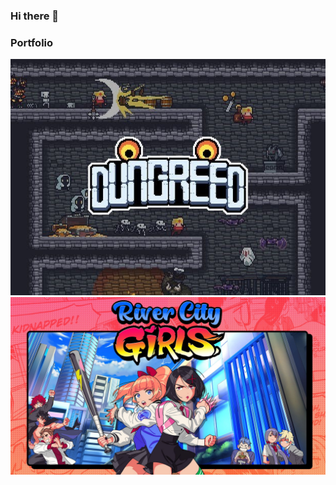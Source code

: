 ### Hi there 👋

### Portfolio
[![DunGreed](https://github.com/Hwang2442/Hwang2442/blob/main/DunGreed.jpeg)](https://hwaaang.notion.site/DUNGREED-372249c15e96445f83088e3bc9818db4) 
[![River City Girls](https://github.com/Hwang2442/Hwang2442/blob/main/river-city-girls.jpg)](https://hwaaang.notion.site/River-City-Girls-4606130fc7db4daba9660d892270087c) 


<!--
**Hwang2442/Hwang2442** is a ✨ _special_ ✨ repository because its `README.md` (this file) appears on your GitHub profile.

Here are some ideas to get you started:

- 🔭 I’m currently working on ...
- 🌱 I’m currently learning ...
- 👯 I’m looking to collaborate on ...
- 🤔 I’m looking for help with ...
- 💬 Ask me about ...
- 📫 How to reach me: ...
- 😄 Pronouns: ...
- ⚡ Fun fact: ...
-->
